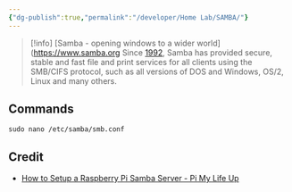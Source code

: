 ```yaml
---
{"dg-publish":true,"permalink":"/developer/Home Lab/SAMBA/"}
---
```



> [!info] [Samba - opening windows to a wider world](https://www.samba.org
> Since [1992](https://www.samba.org/samba/docs/10years.html), Samba has provided secure, stable and fast file and print services for all clients using the SMB/CIFS protocol, such as all versions of DOS and Windows, OS/2, Linux and many others.

## Commands

```
sudo nano /etc/samba/smb.conf
```

## Credit
- [How to Setup a Raspberry Pi Samba Server - Pi My Life Up](https://pimylifeup.com/raspberry-pi-samba/#:~:text=Connect)